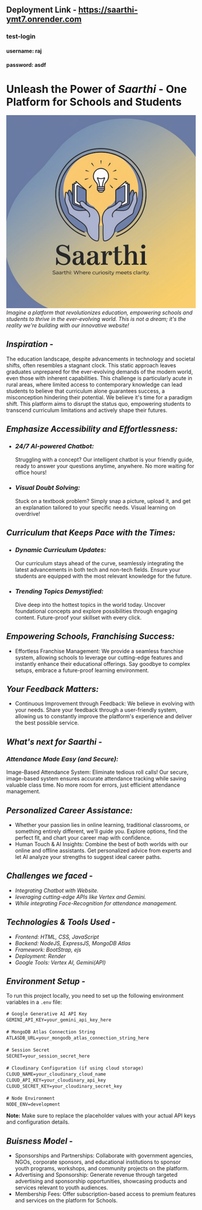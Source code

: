 ## Deployment Link - https://saarthi-ymt7.onrender.com

### test-login
#### username: raj
#### password: asdf

# Unleash the Power of _Saarthi_ - One Platform for Schools and Students

![alt text](public/img/CodeCrew,jpg.jpeg)
_Imagine a platform that revolutionizes education, empowering schools and students to thrive in the ever-evolving world. This is not a dream; it's the reality we're building with our innovative website!_

## _Inspiration_ -

The education landscape, despite advancements in technology and societal shifts, often resembles a stagnant clock. This static approach leaves graduates unprepared for the ever-evolving demands of the modern world, even those with inherent capabilities. This challenge is particularly acute in rural areas, where limited access to contemporary knowledge can lead students to believe that curriculum alone guarantees success, a misconception hindering their potential. We believe it's time for a paradigm shift. This platform aims to disrupt the status quo, empowering students to transcend curriculum limitations and actively shape their futures.

## _Emphasize Accessibility and Effortlessness:_

- ### _24/7 AI-powered Chatbot:_

  Struggling with a concept? Our intelligent chatbot is your friendly guide, ready to answer your questions anytime, anywhere. No more waiting for office hours!

- ### _Visual Doubt Solving:_
  Stuck on a textbook problem? Simply snap a picture, upload it, and get an explanation tailored to your specific needs. Visual learning on overdrive!

## _Curriculum that Keeps Pace with the Times:_

- ### _Dynamic Curriculum Updates:_

  Our curriculum stays ahead of the curve, seamlessly integrating the latest advancements in both tech and non-tech fields. Ensure your students are equipped with the most relevant knowledge for the future.

- ### _Trending Topics Demystified:_
  Dive deep into the hottest topics in the world today. Uncover foundational concepts and explore possibilities through engaging content. Future-proof your skillset with every click.

## _Empowering Schools, Franchising Success:_

- Effortless Franchise Management: We provide a seamless franchise system, allowing schools to leverage our cutting-edge features and instantly enhance their educational offerings. Say goodbye to complex setups, embrace a future-proof learning environment.

## _Your Feedback Matters:_

- Continuous Improvement through Feedback: We believe in evolving with your needs. Share your feedback through a user-friendly system, allowing us to constantly improve the platform's experience and deliver the best possible service.

## _What's next for Saarthi -_

### _Attendance Made Easy (and Secure):_

Image-Based Attendance System: Eliminate tedious roll calls! Our secure, image-based system ensures accurate attendance tracking while saving valuable class time.
No more room for errors, just efficient attendance management.

## _Personalized Career Assistance:_

- Whether your passion lies in online learning, traditional classrooms, or something entirely different, we'll guide you. Explore options, find the perfect fit, and chart your career map with confidence.
- Human Touch & AI Insights: Combine the best of both worlds with our online and offline assistants. Get personalized advice from experts and let AI analyze your strengths to suggest ideal career paths.

## _Challenges we faced_ -

- _Integrating Chatbot with Website._
- _leveraging cutting-edge APIs like Vertex and Gemini._
- _While integrating Face-Recognition for attendance management._

## _Technologies & Tools Used -_

- _Frontend: HTML, CSS, JavaScript_
- _Backend: NodeJS, ExpressJS, MongoDB Atlas_
- _Framework: BootStrap, ejs_
- _Deployment: Render_
- _Google Tools: Vertex AI, Gemini(API)_

## _Environment Setup -_

To run this project locally, you need to set up the following environment variables in a `.env` file:

```
# Google Generative AI API Key
GEMINI_API_KEY=your_gemini_api_key_here

# MongoDB Atlas Connection String
ATLASDB_URL=your_mongodb_atlas_connection_string_here

# Session Secret
SECRET=your_session_secret_here

# Cloudinary Configuration (if using cloud storage)
CLOUD_NAME=your_cloudinary_cloud_name
CLOUD_API_KEY=your_cloudinary_api_key
CLOUD_SECRET_KEY=your_cloudinary_secret_key

# Node Environment
NODE_ENV=development
```

**Note:** Make sure to replace the placeholder values with your actual API keys and configuration details.

## _Buisness Model_ -

- Sponsorships and Partnerships: Collaborate with government agencies, NGOs, corporate sponsors, and educational institutions to sponsor youth programs, workshops, and community projects on the platform.
- Advertising and Sponsorship: Generate revenue through targeted advertising and sponsorship opportunities, showcasing products and services relevant to youth audiences.
- Membership Fees: Offer subscription-based access to premium features and services on the platform for Schools.
